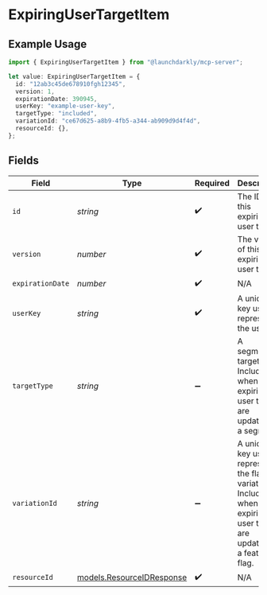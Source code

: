 # ExpiringUserTargetItem

## Example Usage

```typescript
import { ExpiringUserTargetItem } from "@launchdarkly/mcp-server";

let value: ExpiringUserTargetItem = {
  id: "12ab3c45de678910fgh12345",
  version: 1,
  expirationDate: 390945,
  userKey: "example-user-key",
  targetType: "included",
  variationId: "ce67d625-a8b9-4fb5-a344-ab909d9d4f4d",
  resourceId: {},
};
```

## Fields

| Field                                                                                                                 | Type                                                                                                                  | Required                                                                                                              | Description                                                                                                           | Example                                                                                                               |
| --------------------------------------------------------------------------------------------------------------------- | --------------------------------------------------------------------------------------------------------------------- | --------------------------------------------------------------------------------------------------------------------- | --------------------------------------------------------------------------------------------------------------------- | --------------------------------------------------------------------------------------------------------------------- |
| `id`                                                                                                                  | *string*                                                                                                              | :heavy_check_mark:                                                                                                    | The ID of this expiring user target                                                                                   | 12ab3c45de678910fgh12345                                                                                              |
| `version`                                                                                                             | *number*                                                                                                              | :heavy_check_mark:                                                                                                    | The version of this expiring user target                                                                              | 1                                                                                                                     |
| `expirationDate`                                                                                                      | *number*                                                                                                              | :heavy_check_mark:                                                                                                    | N/A                                                                                                                   |                                                                                                                       |
| `userKey`                                                                                                             | *string*                                                                                                              | :heavy_check_mark:                                                                                                    | A unique key used to represent the user                                                                               | example-user-key                                                                                                      |
| `targetType`                                                                                                          | *string*                                                                                                              | :heavy_minus_sign:                                                                                                    | A segment's target type. Included when expiring user targets are updated on a segment.                                | included                                                                                                              |
| `variationId`                                                                                                         | *string*                                                                                                              | :heavy_minus_sign:                                                                                                    | A unique key used to represent the flag variation. Included when expiring user targets are updated on a feature flag. | ce67d625-a8b9-4fb5-a344-ab909d9d4f4d                                                                                  |
| `resourceId`                                                                                                          | [models.ResourceIDResponse](../models/resourceidresponse.md)                                                          | :heavy_check_mark:                                                                                                    | N/A                                                                                                                   |                                                                                                                       |